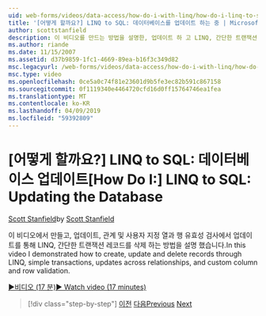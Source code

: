 ```yaml
---
uid: web-forms/videos/data-access/how-do-i-with-linq/how-do-i-linq-to-sql-updating-the-database
title: '[어떻게 할까요?] LINQ to SQL: 데이터베이스를 업데이트 하는 중 | Microsoft Docs'
author: scottstanfield
description: 이 비디오를 만드는 방법을 설명한, 업데이트 하 고 LINQ, 간단한 트랜잭션, 관계 및 사용자 지정 열 전체에서 업데이트를 통해 레코드를 삭제 하 고...
ms.author: riande
ms.date: 11/15/2007
ms.assetid: d37b9859-1fc1-4669-89ea-b16f3c349d82
msc.legacyurl: /web-forms/videos/data-access/how-do-i-with-linq/how-do-i-linq-to-sql-updating-the-database
msc.type: video
ms.openlocfilehash: 0ce5a0c74f81e23601d9b5fe3ec82b591c867158
ms.sourcegitcommit: 0f1119340e4464720cfd16d0ff15764746ea1fea
ms.translationtype: MT
ms.contentlocale: ko-KR
ms.lasthandoff: 04/09/2019
ms.locfileid: "59392809"
---
```

# <a name="how-do-i-linq-to-sql-updating-the-database"></a><span data-ttu-id="0f1e5-103">[어떻게 할까요?] LINQ to SQL: 데이터베이스 업데이트</span><span class="sxs-lookup"><span data-stu-id="0f1e5-103">[How Do I:] LINQ to SQL: Updating the Database</span></span>

<span data-ttu-id="0f1e5-104">[Scott Stanfield](https://github.com/scottstanfield)</span><span class="sxs-lookup"><span data-stu-id="0f1e5-104">by [Scott Stanfield](https://github.com/scottstanfield)</span></span>

<span data-ttu-id="0f1e5-105">이 비디오에서 만들고, 업데이트, 관계 및 사용자 지정 열과 행 유효성 검사에서 업데이트를 통해 LINQ, 간단한 트랜잭션 레코드를 삭제 하는 방법을 설명 했습니다.</span><span class="sxs-lookup"><span data-stu-id="0f1e5-105">In this video I demonstrated how to create, update and delete records through LINQ, simple transactions, updates across relationships, and custom column and row validation.</span></span>

[<span data-ttu-id="0f1e5-106">&#9654;비디오 (17 분)</span><span class="sxs-lookup"><span data-stu-id="0f1e5-106">&#9654; Watch video (17 minutes)</span></span>](https://channel9.msdn.com/Blogs/ASP-NET-Site-Videos/how-do-i-linq-to-sql-updating-the-database)

> [!div class="step-by-step"]
> <span data-ttu-id="0f1e5-107">[이전](how-do-i-linq-to-sql-querying-the-database.md)
> [다음](how-do-i-linq-to-sql-linqdatasource.md)</span><span class="sxs-lookup"><span data-stu-id="0f1e5-107">[Previous](how-do-i-linq-to-sql-querying-the-database.md)
[Next](how-do-i-linq-to-sql-linqdatasource.md)</span></span>
